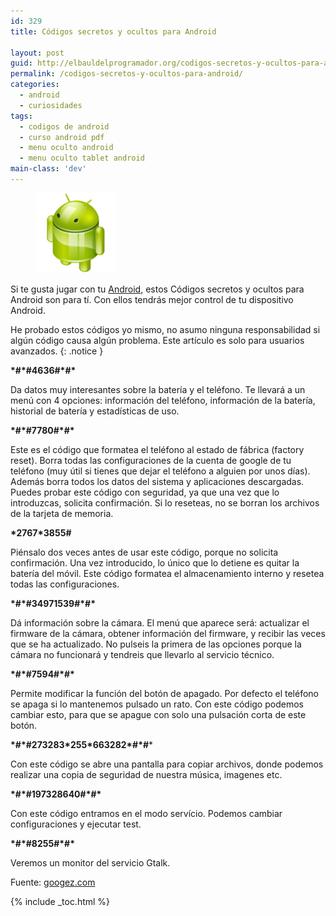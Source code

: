 ```yaml
---
id: 329
title: Códigos secretos y ocultos para Android

layout: post
guid: http://elbauldelprogramador.org/codigos-secretos-y-ocultos-para-android/
permalink: /codigos-secretos-y-ocultos-para-android/
categories:
  - android
  - curiosidades
tags:
  - codigos de android
  - curso android pdf
  - menu oculto android
  - menu oculto tablet android
main-class: 'dev'
---
```

<figure>
  <img border="0" src="/assets/img/2013/07/iconoAndroid.png" />
</figure>

Si te gusta jugar con tu <a href="https://elbauldelprogramador.com/curso-programacion-android/" title="Curso Android" target="_blank">Android</a>, estos Códigos secretos y ocultos para Android son para tí. Con ellos tendrás mejor control de tu dispositivo Android.

He probado estos códigos yo mismo, no asumo ninguna responsabilidad si algún código causa algún problema. Este artículo es solo para usuarios avanzados.
{: .notice }

<!--ad-->

**\*#\*#4636#\*#\***

Da datos muy interesantes sobre la batería y el teléfono. Te llevará a un menú con 4 opciones: información del teléfono, información de la batería, historial de batería y estadísticas de uso.

**\*#\*#7780#\*#\***

Este es el código que formatea el teléfono al estado de fábrica (factory reset). Borra todas las configuraciones de la cuenta de google de tu teléfono (muy útil si tienes que dejar el teléfono a alguien por unos días). Además borra todos los datos del sistema y aplicaciones descargadas. Puedes probar este código con seguridad, ya que una vez que lo introduzcas, solicita confirmación. Si lo reseteas, no se borran los archivos de la tarjeta de memoria.

**\*2767\*3855#**

Piénsalo dos veces antes de usar este código, porque no solicita confirmación. Una vez introducido, lo único que lo detiene es quitar la batería del móvil. Este código formatea el almacenamiento interno y resetea todas las configuraciones.

**\*#\*#34971539#\*#\***

Dá información sobre la cámara. El menú que aparece será: actualizar el firmware de la cámara, obtener información del firmware, y recibir las veces que se ha actualizado. No pulseis la primera de las opciones porque la cámara no funcionará y tendreis que llevarlo al servicio técnico.

**\*#\*#7594#\*#\***

Permite modificar la función del botón de apagado. Por defecto el teléfono se apaga si lo mantenemos pulsado un rato. Con este código podemos cambiar esto, para que se apague con solo una pulsación corta de este botón.

**\*#\*#273283\*255\*663282\*#\*#***

Con este código se abre una pantalla para copiar archivos, donde podemos realizar una copia de seguridad de nuestra música, imagenes etc.

**\*#\*#197328640#\*#\***

Con este código entramos en el modo servício. Podemos cambiar configuraciones y ejecutar test.

**\*#\*#8255#\*#\***

Veremos un monitor del servicio Gtalk.

Fuente: <a target="_blank" href="http://www.googez.com/2012/01/secret-and-hidden-codes-for-android/">googez.com</a>

{% include _toc.html %}
